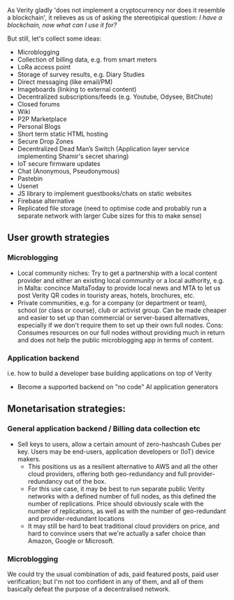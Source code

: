 As Verity gladly 'does not implement a cryptocurrency nor does it resemble a
blockchain', it relieves as us of asking the stereotipical question:
*I have a blockchain, now what can I use it for?*

But still, let's collect some ideas:

- Microblogging
- Collection of billing data, e.g. from smart meters
- LoRa access point
- Storage of survey results, e.g. Diary Studies
- Direct messaging (like email/PM)
- Imageboards (linking to external content)
- Decentralized subscriptions/feeds (e.g. Youtube, Odysee, BitChute)
- Closed forums
- Wiki
- P2P Marketplace
- Personal Blogs
- Short term static HTML hosting
- Secure Drop Zones
- Decentralized Dead Man’s Switch (Application layer service implementing Shamir's secret sharing)
- IoT secure firmware updates
- Chat (Anonymous, Pseudonymous)
- Pastebin
- Usenet
- JS library to implement guestbooks/chats on static websites
- Firebase alternative
- Replicated file storage (need to optimise code and probably run a separate network with larger Cube sizes for this to make sense)

## User growth strategies
### Microblogging
- Local community niches: Try to get a partnership with a local content provider
  and either an existing local community or a local authority, e.g. in Malta:
  concince MaltaToday to provide local news and MTA to let us post Verity QR codes
  in touristy areas, hotels, brochures, etc.
- Private communities, e.g. for a company (or department or team), school
  (or class or course), club or activist group.
  Can be made cheaper and easier to set up than commercial or server-based
  alternatives, especially if we don't require them to set up their own full nodes.
  Cons: Consumes resources on our full nodes without providing much in return
  and does not help the public microblogging app in terms of content.

### Application backend
i.e. how to build a developer base building applications on top of Verity

- Become a supported backend on "no code" AI application generators

## Monetarisation strategies:

### General application backend / Billing data collection etc
- Sell keys to users, allow a certain amount of zero-hashcash Cubes per key.
  Users may be end-users, application developers or (IoT) device makers.
  - This positions us as a resilient alternative to AWS and all the other cloud
    providers, offering both geo-redundancy and full provider-redundancy out of
    the box.
  - For this use case, it may be best to run separate public Verity networks
    with a defined number of full nodes, as this defined the number of
    replications. Price should obviously scale with the number of replications,
    as well as with the number of geo-redundant and provider-redundant locations
  - It may still be hard to beat traditional cloud providers on price,
    and hard to convince users that we're actually a safer choice than Amazon,
    Google or Microsoft.

### Microblogging
We could try the usual combination of ads, paid featured posts, paid user
verification; but I'm not too confident in any of them, and all of them basically
defeat the purpose of a decentralised network.
